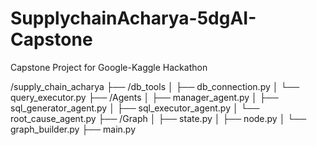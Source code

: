 # SupplychainAcharya-5dgAI-Capstone
Capstone Project for Google-Kaggle Hackathon

/supply_chain_acharya
  ├── /db_tools
  │    ├── db_connection.py
  │    └── query_executor.py
  ├── /Agents
  │    ├── manager_agent.py
  │    ├── sql_generator_agent.py
  │    ├── sql_executor_agent.py
  │    └── root_cause_agent.py
  ├── /Graph
  │    ├── state.py
  │    ├── node.py
  │    └── graph_builder.py
  ├── main.py

